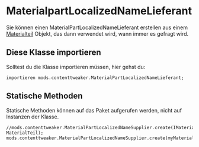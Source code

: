 # MaterialpartLocalizedNameLieferant

Sie können einen MaterialPartLocalizedNameLieferant erstellen aus einem [Materialteil](/Mods/ContentTweaker/Materials/Materials/MaterialPart/) Objekt, das dann verwendet wird, wann immer es gefragt wird.

## Diese Klasse importieren

Solltest du die Klasse importieren müssen, hier gehst du:

```zenscript
importieren mods.contenttweaker.MaterialPartLocalizedNameLieferant;
```

## Statische Methoden

Statische Methoden können auf das Paket aufgerufen werden, nicht auf Instanzen der Klasse.

```zenscript
//mods.contenttweaker.MaterialPartLocalizedNameSupplier.create(IMaterialPart MaterialTeil);
mods.contenttweaker.MaterialPartLocalizedNameSupplier.create(myMaterialPart);
```